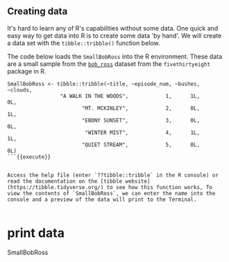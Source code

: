 ## Creating data

It's hard to learn any of R's capabilities without some data. One quick and easy way to get data into R is to create some data 'by hand'. We will create a data set with the `tibble::tribble()` function below.

The code below loads the `SmallBobRoss` into the R environment. These data are a small sample from the [`bob_ross`](https://fivethirtyeight.com/features/a-statistical-analysis-of-the-work-of-bob-ross/) dataset from the `fivethirtyeight` package in R.

```
SmallBobRoss <- tibble::tribble(~title, ~episode_num, ~bushes, ~clouds,
                 "A WALK IN THE WOODS",            1,      1L,      0L,
                        "MT. MCKINLEY",            2,      0L,      1L,
                        "EBONY SUNSET",            3,      0L,      0L,
                         "WINTER MIST",            4,      1L,      1L,
                        "QUIET STREAM",            5,      0L,      0L)
```{{execute}}


Access the help file (enter `??tibble::tribble` in the R console) or read the documentation on the [tibble website](https://tibble.tidyverse.org/) to see how this function works, To view the contents of `SmallBobRoss`, we can enter the name into the console and a preview of the data will print to the Terminal.


```
# print data
SmallBobRoss
```{{execute}}
